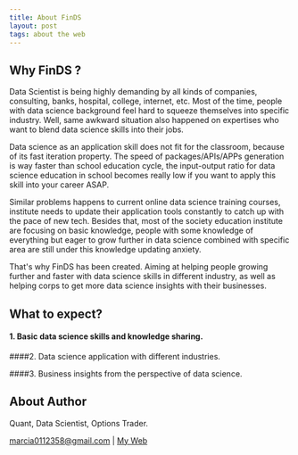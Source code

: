 ```yaml
---
title: About FinDS
layout: post
tags: about the web
---
```



## Why FinDS ?

Data Scientist is being highly demanding by all kinds of companies, consulting, banks, 
hospital, college, internet, etc. Most of the time, people with data science background
feel hard to squeeze themselves into specific industry. Well, same awkward situation also happened 
on expertises who want to blend data science skills into their jobs.

Data science as an application skill does not fit for the classroom, because of its fast iteration
property. The speed of packages/APIs/APPs generation is way faster than school education cycle,
the input-output ratio for data science education in school becomes really low if you want to 
apply this skill into your career ASAP.

Similar problems happens to current online data science training courses, institute needs to update
their application tools constantly to catch up with the pace of new tech. Besides that,
most of the society education institute are focusing on basic knowledge, people with some knowledge 
of everything but eager to grow further in data science combined with specific area are still under
this knowledge updating anxiety.

That's why FinDS has been created. Aiming at helping people growing further and faster with 
data science skills in different industry, as well as helping corps to get more data science insights
with their businesses.

## What to expect?

#### 1. Basic data science skills and knowledge sharing.

####2. Data science application with different industries.

####3. Business insights from the perspective of data science.


## About Author
Quant, Data Scientist, Options Trader.

<div id="webaddress">
<a href="marcia0112358@gmail.com">marcia0112358@gmail.com</a>
| <a href="http://muditali.github.io">My Web</a>
</div>